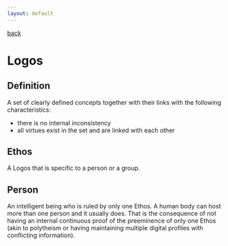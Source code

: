 ```yaml
---
layout: default
---
```

[back](./)

# Logos

## Definition

A set of clearly defined concepts together with their links with the following characteristics:
  - there is no internal inconsistency
  - all virtues exist in the set and are linked with each other

## Ethos

A Logos that is specific to a person or a group.

## Person

An intelligent being who is ruled by only one Ethos. A human body can host more than one person and it usually does. That is the consequence of not having an internal continuous proof of the preeminence of only one Ethos (akin to polytheism or having maintaining multiple digital profiles with conflicting information).

